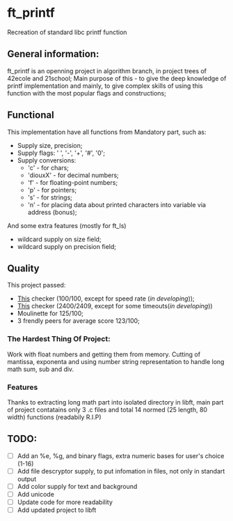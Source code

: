 # ft_printf
Recreation of standard libc printf function

## General information:

ft_printf is an openning project in algorithm branch, in project trees of 42ecole and 21school;
Main purpose of this - to give the deep knowledge of printf implementation and mainly, to give complex skills of using this function with the most popular flags and constructions;

## Functional

This implementation have all functions from Mandatory part, such as:
* Supply size, precision;
* Supply flags: ' ', '-', '+', '#', '0';
* Supply conversions:
  * 'c' - for chars;
  * 'diouxX' - for decimal numbers;
  * 'f' - for floating-point numbers;
  * 'p' - for pointers;
  * 's' - for strings;
  * 'n' - for placing data about printed characters into variable via address (bonus);

And some extra features (mostly for ft_ls)
* wildcard supply on size field;
* wildcard supply on precision field;

## Quality

This project passed:
* [This](https://github.com/jgigault/42FileChecker) checker (100/100, except for speed rate (*in developing*));
* [This](https://github.com/gavinfielder/pft) checker (2400/2409, except for some timeouts(*in developing*))
* Moulinette for 125/100;
* 3 frendly peers for average score 123/100;

### The Hardest Thing Of Project:

Work with float numbers and getting them from memory. Cutting of mantissa, exponenta and using number string representation to handle long math sum, sub and div.

### Features

Thanks to extracting long math part into isolated directory in libft, main part of project contatains only 3 .c files and total 14 normed (25 length, 80 width) functions (readabily R.I.P)

## TODO:

- [ ] Add an %e, %g, and binary flags, extra numeric bases for user's choice (1-16)
- [ ] Add file descryptor supply, to put infomation in files, not only in standart output
- [ ] Add color supply for text and background
- [ ] Add unicode
- [ ] Update code for more readability
- [ ] Add updated project to libft
